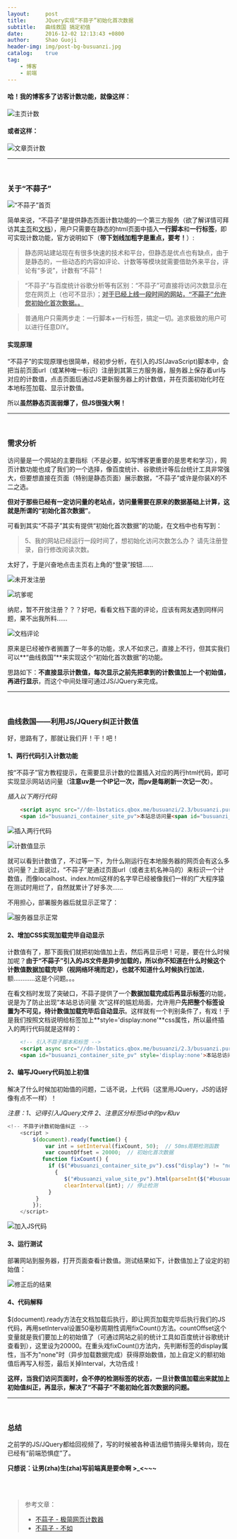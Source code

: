 ```yaml
---
layout:     post
title:      JQuery实现“不蒜子”初始化首次数据
subtitle:	曲线救国 搞定初值
date:       2016-12-02 12:13:43 +0800
author:     Shao Guoji
header-img: img/post-bg-busuanzi.jpg
catalog:    true
tag:
    - 博客
    - 前端
---
```


#### 哈！我的博客多了访客计数功能，就像这样：

![主页计数](https://raw.githubusercontent.com/shaoguoji/blogpic/master/post-img/46031795.jpg)

#### 或者这样：

![文章页计数](https://raw.githubusercontent.com/shaoguoji/blogpic/master/post-img/48140665.jpg)

---

<br/>

### 关于“不蒜子”

![“不蒜子”首页](https://raw.githubusercontent.com/shaoguoji/blogpic/master/post-img/61907455.jpg)

简单来说，“不蒜子”是提供静态页面计数功能的一个第三方服务（欲了解详情可拜访其[主页](http://service.ibruce.info/)和[文档](http://ibruce.info/2015/04/04/busuanzi/)），用户只需要在静态的html页面中插入**一行脚本**和**一行标签**，即可实现计数功能，官方说明如下（**带下划线加粗字是重点，要考！**）:

> 静态网站建站现在有很多快速的技术和平台，但静态是优点也有缺点，由于是静态的，一些动态的内容如评论、计数等等模块就需要借助外来平台，评论有“多说”，计数有“不蒜”！

> “不蒜子”与百度统计谷歌分析等有区别：“不蒜子”可直接将访问次数显示在您在网页上（也可不显示）；**<u>对于已经上线一段时间的网站，“不蒜子”允许您初始化首次数据。。</u>**

> 普通用户只需两步走：一行脚本+一行标签，搞定一切。追求极致的用户可以进行任意DIY。

#### 实现原理

“不蒜子”的实现原理也很简单，经初步分析，在引入的JS(JavaScript)脚本中，会把当前页面url（或某种唯一标识）注册到其第三方服务器，服务器上保存着url与对应的计数值，点击页面后通过JS更新服务器上的计数值，并在页面初始化时在本地标签加载、显示计数值。 
 
 所以**虽然静态页面弱爆了，但JS很强大啊！**

---

<br/>

### 需求分析

访问量是一个网站的主要指标（不是必要，如写博客更重要的是思考和学习），网页计数功能也成了我们的一个选择，像百度统计、谷歌统计等后台统计工具非常强大，但要想直接在页面（特别是静态页面）展示数据，“不蒜子”或许是你装X的不二之选。

**但对于那些已经有一定访问量的老站点，访问量需要在原来的数据基础上计算，这就是所谓的“初始化首次数据”**。

可看到其实“不蒜子”其实有提供“初始化首次数据”的功能，在文档中也有写到：

> 5、我的网站已经运行一段时间了，想初始化访问次数怎么办？
请先注册登录，自行修改阅读次数。

太好了，于是兴奋地点击主页右上角的“登录”按钮……

![未开发注册](https://raw.githubusercontent.com/shaoguoji/blogpic/master/post-img/97073688.jpg)

![坑爹呢](https://raw.githubusercontent.com/shaoguoji/blogpic/master/post-img/9566094.jpg)

纳尼，暂不开放注册？？？好吧，看看文档下面的评论，应该有网友遇到同样问题，果不出我所料……

![文档评论](https://raw.githubusercontent.com/shaoguoji/blogpic/master/post-img/86879053.jpg)

原来是已经被作者搁置了一年多的功能，求人不如求己，直接上不行，但其实我们可以**“曲线救国”**来实现这个“初始化首次数据”的功能。
 

  思路如下：**不直接显示计数值，每次显示之前先把拿到的计数值加上一个初始值，再进行显示**，而这个中间处理可通过JS/JQuery来完成。

---

<br/>

### 曲线救国——利用JS/JQuery纠正计数值

好，思路有了，那就让我们开！干！吧！

#### 1、两行代码引入计数功能

 按“不蒜子”官方教程提示，在需要显示计数的位置插入对应的两行html代码，即可实现显示网站访问量（**注意uv是一个IP记一次，而pv是每刷新一次记一次**）。

*插入以下两行代码*

```html
    <script async src="//dn-lbstatics.qbox.me/busuanzi/2.3/busuanzi.pure.mini.js"></script>
    <span id="busuanzi_container_site_pv">本站总访问量<span id="busuanzi_value_site_pv"></span>次</span>
```
 



![插入两行代码](https://raw.githubusercontent.com/shaoguoji/blogpic/master/post-img/76602649.jpg)

![计数值显示](https://raw.githubusercontent.com/shaoguoji/blogpic/master/post-img/75420620.jpg)

就可以看到计数值了，不过等一下，为什么刚运行在本地服务器的网页会有这么多访问量？上面说过，“不蒜子”是通过页面url（或者主机名神马的）来标识一个计数值，而像localhost、index.html这样的名字早已经被像我们一样的广大程序猿在测试时用烂了，自然就累计了好多次……

不用担心，部署服务器后就显示正常了：

![服务器显示正常](https://raw.githubusercontent.com/shaoguoji/blogpic/master/post-img/11346245.jpg)

#### 2、增加CSS实现加载完毕自动显示

计数值有了，那下面我们就把初始值加上去，然后再显示吧！可是，要在什么时候加呢？**由于“不蒜子”引入的JS文件是异步加载的，所以你不知道在什么时候这个计数值数据加载完毕（视网络环境而定），也就不知道什么时候执行加法**，额…………这是个问题。。。

在看文档时发现了突破口，不蒜子提供了一个**数据加载完成后再显示标签**的功能，说是为了防止出现“本站总访问量 次”这样的尴尬局面，允许用户**先把整个标签设置为不可见，待计数值加载完毕后自动显示**。这样就有一个判别条件了，有戏！于是我们按照文档说明给标签加上**style='display:none'**css属性，所以最终插入的两行代码就是这样的：

```html
    <!-- 引入不蒜子脚本和标签 -->
    <script async src="//dn-lbstatics.qbox.me/busuanzi/2.3/busuanzi.pure.mini.js"></script>
    <span id="busuanzi_container_site_pv" style='display:none'>本站总访问量<span id="busuanzi_value_site_pv"></span>次</span>
```

#### 2、编写JQuery代码加上初值

解决了什么时候加初始值的问题，二话不说，上代码（这里用JQuery，JS的话好像有点不一样）！

*注意：1、记得引入JQuery文件 2、注意区分标签id中的pv和uv*

```javascript
<!-- 不蒜子计数初始值纠正 -->
    <script >
        $(document).ready(function() {
            var int = setInterval(fixCount, 50);  // 50ms周期检测函数
            var countOffset = 20000;  // 初始化首次数据
           function fixCount() {                   
             if ($("#busuanzi_container_site_pv").css("display") != "none")
               {
                  $("#busuanzi_value_site_pv").html(parseInt($("#busuanzi_value_site_pv").html()) + countOffset); // 加上初始数据 
                  clearInterval(int); // 停止检测
             }  
         }           
        });
    </script> 
```

![加入JS代码](https://raw.githubusercontent.com/shaoguoji/blogpic/master/post-img/70053675.jpg)

#### 3、运行测试

部署网站到服务器，打开页面查看计数值。测试结果如下，计数值加上了设定的初始值：

![修正后的结果](https://raw.githubusercontent.com/shaoguoji/blogpic/master/post-img/48267677.jpg)

#### 4、代码解释

$(document).ready方法在文档加载后执行，即让网页加载完毕后执行我们的JS代码，再用setInterval设置50毫秒周期性调用fixCount()方法。countOffset这个变量就是我们要加上的初始值了（可通过网站之前的统计工具如百度统计谷歌统计查看到），这里设为20000。在重头戏fixCount()方法内，先判断标签的display属性，当不为"none"时（异步加载数据完成）获得原始数值，加上自定义的额初始值后再写入标签，最后关掉Interval，大功告成！

**这样，当我们访问页面时，会不停的检测标签的状态，一旦计数值加载出来就加上初始值纠正，再显示，解决了“不蒜子”不能初始化首次数据的问题。**

---

<br/>

### 总结

之前学的JS/JQuery都给回视频了，写的时候被各种语法细节搞得头晕转向，现在已经有“前端恐惧症”了。
 
**只想说：让男(zha)生(zha)写前端真是要命啊 >\_<~~~**

<br/>
<br/>

>参考文章： 
> 
> * [不蒜子 - 极简网页计数器](http://service.ibruce.info/)
> * [不蒜子 - 不如](http://ibruce.info/2015/04/04/busuanzi/)